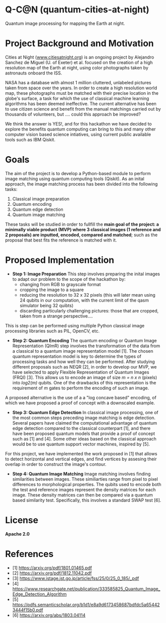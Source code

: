 # Q-C@N (quantum-cities-at-night)
Quantum image processing for mapping the Earth at night.

# Project Background and Motivation
Cities at Night (www.citiesatnight.org) is an ongoing project by Alejandro Sanchez de Miguel (U. of Exeter) et al. focused on the creation of a high resolution map of the Earth at night, using color photographs taken by astronauts onboard the ISS. 

NASA has a database with almost 1 million cluttered, unlabeled pictures taken from space over the years. In order to create a high resolution world map, these photographs must be matched with their precise location in the globe's surface, a task for which the use of classical machine learning algorithms has been deemed ineffective. The current alternative has been to use citizen science and benefit from the manual matchings carried out by thousands of volunteers, but .... could this approach be improved?

We think the answer is YES!, and for this hackathon we have decided to explore the benefits quantum computing can bring to this and many other computer vision based science intiatives, using current public available tools such as IBM Qiskit.

# Goals
The aim of the project is to develop a Python-based module to perform image matching using quantum computing tools (Qiskit). As an inital approach, the image matching process has been divided into the following tasks:

1. Classical image preparation 
2. Quantum encoding
3. Quantum edge detection
4. Quantum image matching

These tasks will be studied in order to fullfill the **main goal of the project: a minimally viable product (MVP) where 3 classical images (1 reference and 2 proposals) are inputted, encoded, compared and matched**; such as the proposal that best fits the reference is matched with it.  

# Proposed Implementation
- **Step 1: Image Preparation**
This step involves preparing the inital images to adapt our problem to the scope of the hackathon by:
   - changing from RGB to grayscale format
   - cropping the image to a square
   - reducing the resolution to 32 x 32 pixels (this will later mean using 24 qubits in our computation, with the current limit of the qasm simulator being 32 quibts)
   - discarding particularly challenging pictures: those that are cropped, taken from a strange perspective.... 

This is step can be performed using multiple Python classical image processing libraries such as PIL, OpenCV, etc.

- **Step 2: Quantum Encoding**
The quantum encoding or Quantum Image Representation (QImR) step involves the transformation of the data from a classical to a quantum image representation model [1]. The chosen quantum representation model is key to determine the types of processing tasks and how well they can be performed. After studying different proposals such as NEQR [2], in order to develop our MVP, we have selected to apply Flexible Representation of Quantum Images (FRQI) [3]. This allows us to encode an image of size *m = n x n* (pixels) into *log2(m)* qubits. One of the drawbacks of this representation is the requirement of *m* gates to perform the encoding of such an image.

A proposed alternative is the use of a a "log concave based" encoding, of which we have proposed a proof of concept with a downscaled example.

- **Step 3: Quantum Edge Detection**
In classical image processing, one of the most common steps preceding image matching is edge detection. Several papers have claimed the computational advantage of quantum edge detection compared to the classical counterpart [1], and there have been proposed quantum models that provide a proof of concept such as [1] and [4].  Some other ideas based on the classical approach would be to use quantum support vector machines, inspired by [5].

For this project, we have implemented the work proposed in [1] that allows to detect horizontal and vertical edges, and find vertices by assesing their overlap in order to construct the image's contour.

- **Step 4: Quantum Image Matching**
Image matching involves finding similarities between images. These similiarties range from pixel to pixel differences to morphological properties. The qubits used to encode both the test and reference images represent the density matrices for each image. These density matrices can then be compared via a quantum based similarity test. Specifically, this involves a standard SWAP test [6]. 

# License
**Apache 2.0**

# References
- [1] https://arxiv.org/pdf/1801.01465.pdf
- [2] https://arxiv.org/pdf/1812.11042.pdf
- [3] https://www.jstage.jst.go.jp/article/fss/25/0/25_0_185/_pdf
- [4] https://www.researchgate.net/publication/333585825_Quantum_Image_Edge_Detection_Algorithm
- [5] https://pdfs.semanticscholar.org/b1d1/e8a9d6173458687bdfdc5a654423444f15b0.pdf
- [6] https://arxiv.org/abs/1803.04114
